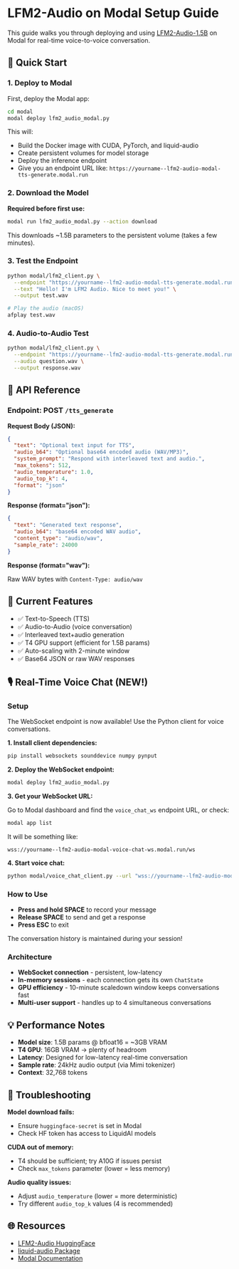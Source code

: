 # LFM2-Audio on Modal Setup Guide

This guide walks you through deploying and using [LFM2-Audio-1.5B](https://huggingface.co/LiquidAI/LFM2-Audio-1.5B) on Modal for real-time voice-to-voice conversation.

## 🚀 Quick Start

### 1. Deploy to Modal

First, deploy the Modal app:

```bash
cd modal
modal deploy lfm2_audio_modal.py
```

This will:
- Build the Docker image with CUDA, PyTorch, and liquid-audio
- Create persistent volumes for model storage
- Deploy the inference endpoint
- Give you an endpoint URL like: `https://yourname--lfm2-audio-modal-tts-generate.modal.run`

### 2. Download the Model

**Required before first use:**

```bash
modal run lfm2_audio_modal.py --action download
```

This downloads ~1.5B parameters to the persistent volume (takes a few minutes).

### 3. Test the Endpoint

```bash
python modal/lfm2_client.py \
  --endpoint "https://yourname--lfm2-audio-modal-tts-generate.modal.run" \
  --text "Hello! I'm LFM2 Audio. Nice to meet you!" \
  --output test.wav

# Play the audio (macOS)
afplay test.wav
```

### 4. Audio-to-Audio Test

```bash
python modal/lfm2_client.py \
  --endpoint "https://yourname--lfm2-audio-modal-tts-generate.modal.run" \
  --audio question.wav \
  --output response.wav
```

## 📝 API Reference

### Endpoint: POST `/tts_generate`

**Request Body (JSON):**

```json
{
  "text": "Optional text input for TTS",
  "audio_b64": "Optional base64 encoded audio (WAV/MP3)",
  "system_prompt": "Respond with interleaved text and audio.",
  "max_tokens": 512,
  "audio_temperature": 1.0,
  "audio_top_k": 4,
  "format": "json"
}
```

**Response (format="json"):**

```json
{
  "text": "Generated text response",
  "audio_b64": "base64 encoded WAV audio",
  "content_type": "audio/wav",
  "sample_rate": 24000
}
```

**Response (format="wav"):**

Raw WAV bytes with `Content-Type: audio/wav`

## 🎯 Current Features

- ✅ Text-to-Speech (TTS)
- ✅ Audio-to-Audio (voice conversation)
- ✅ Interleaved text+audio generation
- ✅ T4 GPU support (efficient for 1.5B params)
- ✅ Auto-scaling with 2-minute window
- ✅ Base64 JSON or raw WAV responses

## 🎙️ Real-Time Voice Chat (NEW!)

### Setup

The WebSocket endpoint is now available! Use the Python client for voice conversations.

**1. Install client dependencies:**

```bash
pip install websockets sounddevice numpy pynput
```

**2. Deploy the WebSocket endpoint:**

```bash
modal deploy lfm2_audio_modal.py
```

**3. Get your WebSocket URL:**

Go to Modal dashboard and find the `voice_chat_ws` endpoint URL, or check:

```bash
modal app list
```

It will be something like:
```
wss://yourname--lfm2-audio-modal-voice-chat-ws.modal.run/ws
```

**4. Start voice chat:**

```bash
python modal/voice_chat_client.py --url "wss://yourname--lfm2-audio-modal-voice-chat-ws.modal.run/ws"
```

### How to Use

- **Press and hold SPACE** to record your message
- **Release SPACE** to send and get a response
- **Press ESC** to exit

The conversation history is maintained during your session!

### Architecture

- **WebSocket connection** - persistent, low-latency
- **In-memory sessions** - each connection gets its own `ChatState`
- **GPU efficiency** - 10-minute scaledown window keeps conversations fast
- **Multi-user support** - handles up to 4 simultaneous conversations

## 💡 Performance Notes

- **Model size**: 1.5B params @ bfloat16 = ~3GB VRAM
- **T4 GPU**: 16GB VRAM → plenty of headroom
- **Latency**: Designed for low-latency real-time conversation
- **Sample rate**: 24kHz audio output (via Mimi tokenizer)
- **Context**: 32,768 tokens

## 🔧 Troubleshooting

**Model download fails:**
- Ensure `huggingface-secret` is set in Modal
- Check HF token has access to LiquidAI models

**CUDA out of memory:**
- T4 should be sufficient; try A10G if issues persist
- Check `max_tokens` parameter (lower = less memory)

**Audio quality issues:**
- Adjust `audio_temperature` (lower = more deterministic)
- Try different `audio_top_k` values (4 is recommended)

## 🌐 Resources

- [LFM2-Audio HuggingFace](https://huggingface.co/LiquidAI/LFM2-Audio-1.5B)
- [liquid-audio Package](https://github.com/LiquidAI/liquid-audio)
- [Modal Documentation](https://modal.com/docs)

